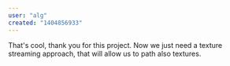 ```yaml
---
user: "alg"
created: "1404856933"
---
```


That's cool, thank you for this project. Now we just need a texture streaming approach, that will allow us to path also textures.
